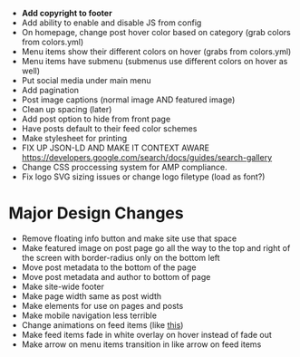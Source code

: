 * **Add copyright to footer**
* Add ability to enable and disable JS from config
* On homepage, change post hover color based on category (grab colors from colors.yml)
* Menu items show their different colors on hover (grabs from colors.yml)
* Menu items have submenu (submenus use different colors on hover as well)
* Put social media under main menu
* Add pagination
* Post image captions (normal image AND featured image)
* Clean up spacing (later)
* Add post option to hide from front page
* Have posts default to their feed color schemes
* Make stylesheet for printing
* FIX UP JSON-LD AND MAKE IT CONTEXT AWARE https://developers.google.com/search/docs/guides/search-gallery
* Change CSS proccessing system for AMP compliance.
* Fix logo SVG sizing issues or change logo filetype (load as font?)

# Major Design Changes
* Remove floating info button and make site use that space
* Make featured image on post page go all the way to the top and right of the screen with border-radius only on the bottom left
* Move post metadata to the bottom of the page
* Move post metadata and author to bottom of page
* Make site-wide footer
* Make page width same as post width
* Make elements for use on pages and posts
* Make mobile navigation less terrible
* Change animations on feed items (like [this](https://go.deviantart.com/journal/Atomic-Blonde-Fan-Art-Contest-Semi-Finalists-713235990))
* Make feed items fade in white overlay on hover instead of fade out
* Make arrow on menu items transition in like arrow on feed items
